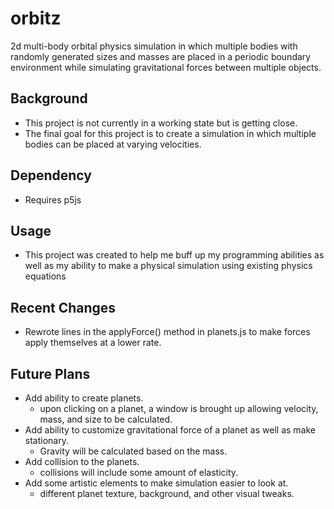 # orbitz
2d multi-body orbital physics simulation in which multiple bodies with randomly generated sizes and masses are placed in a periodic boundary environment while simulating gravitational forces between multiple objects.
## Background
* This project is not currently in a working state but is getting close. 
* The final goal for this project is to create a simulation in which multiple bodies can be placed at varying velocities.
## Dependency
* Requires p5js
## Usage
* This project was created to help me buff up my programming abilities as well as my ability to make a physical simulation using existing physics equations
## Recent Changes
* Rewrote lines in the applyForce() method in planets.js to make forces apply themselves at a lower rate.
## Future Plans
* Add ability to create planets.
  - upon clicking on a planet, a window is brought up allowing velocity, mass, and size to be calculated.
* Add ability to customize gravitational force of a planet as well as make stationary.
  - Gravity will be calculated based on the mass.
* Add collision to the planets.
  - collisions will include some amount of elasticity.
* Add some artistic elements to make simulation easier to look at.
  - different planet texture, background, and other visual tweaks.
